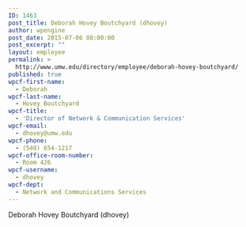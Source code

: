 ```yaml
---
ID: 1463
post_title: Deborah Hovey Boutchyard (dhovey)
author: wpengine
post_date: 2015-07-06 08:00:00
post_excerpt: ""
layout: employee
permalink: >
  http://www.umw.edu/directory/employee/deborah-hovey-boutchyard/
published: true
wpcf-first-name:
  - Deborah
wpcf-last-name:
  - Hovey Boutchyard
wpcf-title:
  - 'Director of Network & Communication Services'
wpcf-email:
  - dhovey@umw.edu
wpcf-phone:
  - (540) 654-1217
wpcf-office-room-number:
  - Room 426
wpcf-username:
  - dhovey
wpcf-dept:
  - Network and Communications Services
---
```

Deborah Hovey Boutchyard (dhovey)